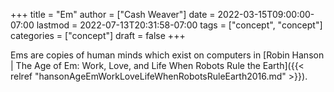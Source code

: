 +++
title = "Em"
author = ["Cash Weaver"]
date = 2022-03-15T09:00:00-07:00
lastmod = 2022-07-13T20:31:58-07:00
tags = ["concept", "concept"]
categories = ["concept"]
draft = false
+++

Ems are copies of human minds which exist on computers in [Robin Hanson | The Age of Em: Work, Love, and Life When Robots Rule the Earth]({{< relref "hansonAgeEmWorkLoveLifeWhenRobotsRuleEarth2016.md" >}}).
